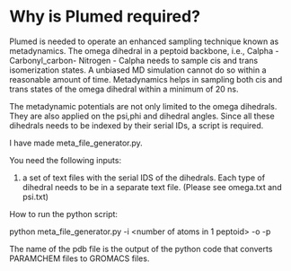 # Why is Plumed required? 

Plumed is needed to operate an enhanced sampling technique known as metadynamics. The omega dihedral in a peptoid backbone, i.e.,
Calpha - Carbonyl_carbon- Nitrogen - Calpha needs to sample cis and trans isomerization states. A unbiased MD simulation cannot do so
within a reasonable amount of time. Metadynamics helps in sampling both cis and trans states of the omega dihedral within a minimum of 20 ns.

The metadynamic potentials are not only limited to the omega dihedrals. They are also applied on the psi,phi and dihedral angles. 
Since all these dihedrals needs to be indexed by their serial IDs, a script is required. 

I have made meta_file_generator.py.

You need the following inputs:

1. a set of text files with the serial IDS of the dihedrals. Each type of dihedral needs to be in a separate text file. (Please see omega.txt and psi.txt)

How to run the python script:

python meta_file_generator.py -i <number of atoms in 1 peptoid> -o <number of peptoids> -p <name of sample pdd>
  
The name of the pdb file is the output of the python code that converts PARAMCHEM files to GROMACS files.

